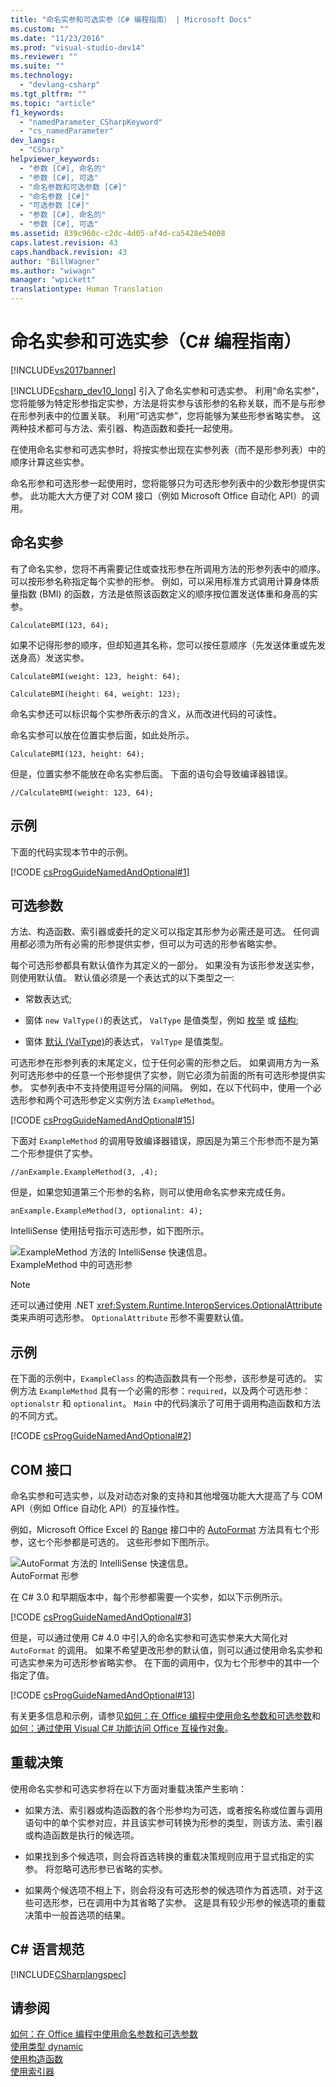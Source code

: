 ```yaml
---
title: "命名实参和可选实参（C# 编程指南） | Microsoft Docs"
ms.custom: ""
ms.date: "11/23/2016"
ms.prod: "visual-studio-dev14"
ms.reviewer: ""
ms.suite: ""
ms.technology: 
  - "devlang-csharp"
ms.tgt_pltfrm: ""
ms.topic: "article"
f1_keywords: 
  - "namedParameter_CSharpKeyword"
  - "cs_namedParameter"
dev_langs: 
  - "CSharp"
helpviewer_keywords: 
  - "参数 [C#], 命名的"
  - "参数 [C#], 可选"
  - "命名参数和可选参数 [C#]"
  - "命名参数 [C#]"
  - "可选参数 [C#]"
  - "参数 [C#], 命名的"
  - "参数 [C#], 可选"
ms.assetid: 839c960c-c2dc-4d05-af4d-ca5428e54008
caps.latest.revision: 43
caps.handback.revision: 43
author: "BillWagner"
ms.author: "wiwagn"
manager: "wpickett"
translationtype: Human Translation
---
```

# 命名实参和可选实参（C# 编程指南）
[!INCLUDE[vs2017banner](../../../csharp/includes/vs2017banner.md)]

[!INCLUDE[csharp_dev10_long](../../../csharp/programming-guide/classes-and-structs/includes/csharp_dev10_long_md.md)] 引入了命名实参和可选实参。  利用“命名实参”，您将能够为特定形参指定实参，方法是将实参与该形参的名称关联，而不是与形参在形参列表中的位置关联。  利用“可选实参”，您将能够为某些形参省略实参。  这两种技术都可与方法、索引器、构造函数和委托一起使用。  
  
 在使用命名实参和可选实参时，将按实参出现在实参列表（而不是形参列表）中的顺序计算这些实参。  
  
 命名形参和可选形参一起使用时，您将能够只为可选形参列表中的少数形参提供实参。  此功能大大方便了对 COM 接口（例如 Microsoft Office 自动化 API）的调用。  
  
## 命名实参  
 有了命名实参，您将不再需要记住或查找形参在所调用方法的形参列表中的顺序。  可以按形参名称指定每个实参的形参。  例如，可以采用标准方式调用计算身体质量指数 \(BMI\) 的函数，方法是依照该函数定义的顺序按位置发送体重和身高的实参。  
  
 `CalculateBMI(123, 64);`  
  
 如果不记得形参的顺序，但却知道其名称，您可以按任意顺序（先发送体重或先发送身高）发送实参。  
  
 `CalculateBMI(weight: 123, height: 64);`  
  
 `CalculateBMI(height: 64, weight: 123);`  
  
 命名实参还可以标识每个实参所表示的含义，从而改进代码的可读性。  
  
 命名实参可以放在位置实参后面，如此处所示。  
  
 `CalculateBMI(123, height: 64);`  
  
 但是，位置实参不能放在命名实参后面。  下面的语句会导致编译器错误。  
  
 `//CalculateBMI(weight: 123, 64);`  
  
## 示例  
 下面的代码实现本节中的示例。  
  
 [!CODE [csProgGuideNamedAndOptional#1](../CodeSnippet/VS_Snippets_VBCSharp/csprogguidenamedandoptional#1)]  
  
## 可选参数  
 方法、构造函数、索引器或委托的定义可以指定其形参为必需还是可选。  任何调用都必须为所有必需的形参提供实参，但可以为可选的形参省略实参。  
  
 每个可选形参都具有默认值作为其定义的一部分。  如果没有为该形参发送实参，则使用默认值。  默认值必须是一个表达式的以下类型之一:  
  
-   常数表达式;  
  
-   窗体 `new ValType()`的表达式， `ValType` 是值类型，例如 [枚举](../../../csharp/language-reference/keywords/enum.md) 或 [结构](../../../csharp/programming-guide/classes-and-structs/structs.md);  
  
-   窗体 [默认 \(ValType\)](../../../csharp/programming-guide/generics/default-keyword-in-generic-code.md)的表达式， `ValType` 是值类型。  
  
 可选形参在形参列表的末尾定义，位于任何必需的形参之后。  如果调用方为一系列可选形参中的任意一个形参提供了实参，则它必须为前面的所有可选形参提供实参。  实参列表中不支持使用逗号分隔的间隔。  例如，在以下代码中，使用一个必选形参和两个可选形参定义实例方法 `ExampleMethod`。  
  
 [!CODE [csProgGuideNamedAndOptional#15](../CodeSnippet/VS_Snippets_VBCSharp/csprogguidenamedandoptional#15)]  
  
 下面对 `ExampleMethod` 的调用导致编译器错误，原因是为第三个形参而不是为第二个形参提供了实参。  
  
 `//anExample.ExampleMethod(3, ,4);`  
  
 但是，如果您知道第三个形参的名称，则可以使用命名实参来完成任务。  
  
 `anExample.ExampleMethod(3, optionalint: 4);`  
  
 IntelliSense 使用括号指示可选形参，如下图所示。  
  
 ![ExampleMethod 方法的 IntelliSense 快速信息。](../../../csharp/programming-guide/classes-and-structs/media/optional_parameters.png "Optional\_Parameters")  
ExampleMethod 中的可选形参  
  
> [!NOTE]
>  还可以通过使用 .NET <xref:System.Runtime.InteropServices.OptionalAttribute> 类来声明可选形参。  `OptionalAttribute` 形参不需要默认值。  
  
## 示例  
 在下面的示例中，`ExampleClass` 的构造函数具有一个形参，该形参是可选的。  实例方法 `ExampleMethod` 具有一个必需的形参：`required`，以及两个可选形参：`optionalstr` 和 `optionalint`。  `Main` 中的代码演示了可用于调用构造函数和方法的不同方式。  
  
 [!CODE [csProgGuideNamedAndOptional#2](../CodeSnippet/VS_Snippets_VBCSharp/csprogguidenamedandoptional#2)]  
  
## COM 接口  
 命名实参和可选实参，以及对动态对象的支持和其他增强功能大大提高了与 COM API（例如 Office 自动化 API）的互操作性。  
  
 例如，Microsoft Office Excel 的 [Range](http://go.microsoft.com/fwlink/?LinkId=148196) 接口中的 [AutoFormat](http://go.microsoft.com/fwlink/?LinkId=148201) 方法具有七个形参，这七个形参都是可选的。  这些形参如下图所示。  
  
 ![AutoFormat 方法的 IntelliSense 快速信息。](../../../csharp/programming-guide/classes-and-structs/media/autoformat_parameters.png "AutoFormat\_Parameters")  
AutoFormat 形参  
  
 在 C\# 3.0 和早期版本中，每个形参都需要一个实参，如以下示例所示。  
  
 [!CODE [csProgGuideNamedAndOptional#3](../CodeSnippet/VS_Snippets_VBCSharp/csprogguidenamedandoptional#3)]  
  
 但是，可以通过使用 C\# 4.0 中引入的命名实参和可选实参来大大简化对 `AutoFormat` 的调用。  如果不希望更改形参的默认值，则可以通过使用命名实参和可选实参来为可选形参省略实参。  在下面的调用中，仅为七个形参中的其中一个指定了值。  
  
 [!CODE [csProgGuideNamedAndOptional#13](../CodeSnippet/VS_Snippets_VBCSharp/csprogguidenamedandoptional#13)]  
  
 有关更多信息和示例，请参见[如何：在 Office 编程中使用命名参数和可选参数](../../../csharp/programming-guide/classes-and-structs/how-to-use-named-and-optional-arguments-in-office-programming.md)和[如何：通过使用 Visual C\# 功能访问 Office 互操作对象](../../../csharp/programming-guide/interop/how-to-access-office-onterop-objects.md)。  
  
## 重载决策  
 使用命名实参和可选实参将在以下方面对重载决策产生影响：  
  
-   如果方法、索引器或构造函数的各个形参均为可选，或者按名称或位置与调用语句中的单个实参对应，并且该实参可转换为形参的类型，则该方法、索引器或构造函数是执行的候选项。  
  
-   如果找到多个候选项，则会将首选转换的重载决策规则应用于显式指定的实参。  将忽略可选形参已省略的实参。  
  
-   如果两个候选项不相上下，则会将没有可选形参的候选项作为首选项，对于这些可选形参，已在调用中为其省略了实参。  这是具有较少形参的候选项的重载决策中一般首选项的结果。  
  
## C\# 语言规范  
 [!INCLUDE[CSharplangspec](../../../csharp/language-reference/keywords/includes/csharplangspec_md.md)]  
  
## 请参阅  
 [如何：在 Office 编程中使用命名参数和可选参数](../../../csharp/programming-guide/classes-and-structs/how-to-use-named-and-optional-arguments-in-office-programming.md)   
 [使用类型 dynamic](../../../csharp/programming-guide/types/using-type-dynamic.md)   
 [使用构造函数](../../../csharp/programming-guide/classes-and-structs/using-constructors.md)   
 [使用索引器](../../../csharp/programming-guide/indexers/using-indexers.md)